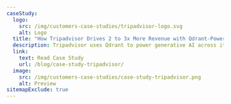```yaml
---
caseStudy:
  logo:
    src: /img/customers-case-studies/tripadvisor-logo.svg
    alt: Logo
  title: "How Tripadvisor Drives 2 to 3x More Revenue with Qdrant-Powered AI"
  description: Tripadvisor uses Qdrant to power generative AI across its travel platform—unlocking insights from over a billion multimodal user contributions to deliver personalized trip planning and conversational search.
  link:
    text: Read Case Study
    url: /blog/case-study-tripadvisor/
  image:
    src: /img/customers-case-studies/case-study-tripadvisor.png
    alt: Preview
sitemapExclude: true
---
```

